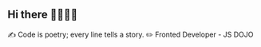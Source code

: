 ## Hi there 👋👨🏻‍💻
✍️ Code is poetry; every line tells a story. 
✏️ Fronted Developer - JS DOJO


<!--
**abdulrashidmaqsodi/abdulrashidmaqsodi** is a ✨ _special_ ✨ repository because its `README.md` (this file) appears on your GitHub profile.

Here are some ideas to get you started:

- 🌱 Continuous progress and learning in the world of technology is an adventurous and exciting journey for me.
- 👯 I’m looking to collaborate on ...
- 🤔 I’m looking for help with ...
- 💬 Ask me about ...
- 📫 How to reach me: ...
- 😄 Pronouns: ...
- ⚡ Fun fact: ...
-->
